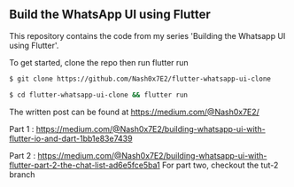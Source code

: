 ## Build the WhatsApp UI using Flutter 

This repository contains the code from my series 'Building the Whatsapp UI using Flutter'. 

To get started, clone the repo then run flutter run
```bash
$ git clone https://github.com/Nash0x7E2/flutter-whatsapp-ui-clone
````

```bash
$ cd flutter-whatsapp-ui-clone && flutter run 
````



The written post can be found at https://medium.com/@Nash0x7E2/

Part 1 :  https://medium.com/@Nash0x7E2/building-whatsapp-ui-with-flutter-io-and-dart-1bb1e83e7439

Part 2 : https://medium.com/@Nash0x7E2/building-whatsapp-ui-with-flutter-part-2-the-chat-list-ad6e5fce5ba1 
For part two, checkout the tut-2 branch
